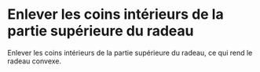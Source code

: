 Enlever les coins intérieurs de la partie supérieure du radeau
====
Enlever les coins intérieurs de la partie supérieure du radeau, ce qui rend le radeau convexe.